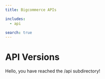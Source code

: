 ```yaml
---
title: Bigcommerce APIs

includes:
  - api

search: true
---
```


# API Versions

Hello, you have reached the /api subdirectory! 

